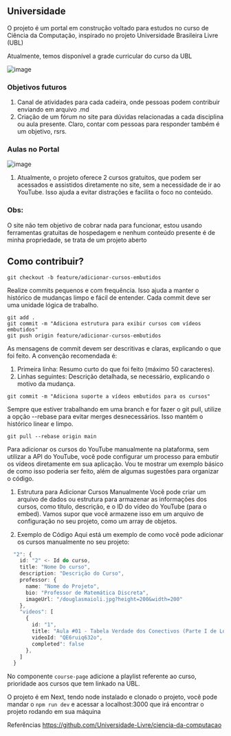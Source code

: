 ## Universidade
O projeto é um portal em construção voltado para estudos no curso de Ciência da Computação, inspirado no projeto Universidade Brasileira Livre (UBL)

Atualmente, temos disponível a grade curricular do curso da UBL

![image](https://github.com/user-attachments/assets/f668e7ed-f89c-4bfb-b7e7-5b90d9b8261f)

### Objetivos futuros
1. Canal de atividades para cada cadeira, onde pessoas podem contribuir enviando em arquivo .md
2. Criação de um fórum no site para dúvidas relacionadas a cada disciplina ou aula presente. Claro, contar com pessoas para responder também é um objetivo, rsrs.

### Aulas no Portal
![image](https://github.com/user-attachments/assets/a260f2fb-0e39-4281-8987-63b231a632e1)

1. Atualmente, o projeto oferece 2 cursos gratuitos, que podem ser acessados e assistidos diretamente no site, sem a necessidade de ir ao YouTube. Isso ajuda a evitar distrações e facilita o foco no conteúdo.

### Obs: 

O site não tem objetivo de cobrar nada para funcionar, estou usando ferramentas gratuitas de hospedagem e nenhum conteúdo presente é de minha propriedade, se trata de um projeto aberto

## Como contribuir?

```git
git checkout -b feature/adicionar-cursos-embutidos
```

Realize commits pequenos e com frequência. Isso ajuda a manter o histórico de mudanças limpo e fácil de entender. Cada commit deve ser uma unidade lógica de trabalho.

```git
git add .
git commit -m "Adiciona estrutura para exibir cursos com vídeos embutidos"
git push origin feature/adicionar-cursos-embutidos
````

As mensagens de commit devem ser descritivas e claras, explicando o que foi feito. A convenção recomendada é:
1. Primeira linha: Resumo curto do que foi feito (máximo 50 caracteres).
2. Linhas seguintes: Descrição detalhada, se necessário, explicando o motivo da mudança.

```git
git commit -m "Adiciona suporte a vídeos embutidos para os cursos"
```

Sempre que estiver trabalhando em uma branch e for fazer o git pull, utilize a opção --rebase para evitar merges desnecessários. Isso mantém o histórico linear e limpo.

```git
git pull --rebase origin main
```

Para adicionar os cursos do YouTube manualmente na plataforma, sem utilizar a API do YouTube, você pode configurar um processo para embutir os vídeos diretamente em sua aplicação. Vou te mostrar um exemplo básico de como isso poderia ser feito, além de algumas sugestões para organizar o código.

1. Estrutura para Adicionar Cursos Manualmente
Você pode criar um arquivo de dados ou estrutura para armazenar as informações dos cursos, como título, descrição, e o ID do vídeo do YouTube (para o embed). Vamos supor que você armazene isso em um arquivo de configuração no seu projeto, como um array de objetos.

2. Exemplo de Código
Aqui está um exemplo de como você pode adicionar os cursos manualmente no seu projeto:

```Typescript
  "2": {
    id: "2" <- Id do curso,
    title: "Nome Do curso",
    description: "Descrição do Curso",
    professor: {
      name: "Nome do Projeto",
      bio: "Professor de Matemática Discreta",
      imageUrl: "/douglasmaioli.jpg?height=200&width=200"
    },
    "videos": [
      {
        id: "1",
        title: "Aula #01 - Tabela Verdade dos Conectivos (Parte I de Lógica) | Fundamentos Matemáticos para Computação",
        videoId: "QE6ruiq632o",
        completed": false
      },
    ]
  }
```

No componente ```course-page``` adicione a playlist referente ao curso, prioridade aos cursos que tem linkado na UBL.


O projeto é em Next, tendo node instalado e clonado o projeto, você pode mandar o ```npm run dev``` e acessar a localhost:3000 que irá encontrar o projeto rodando em sua máquina

Referências
https://github.com/Universidade-Livre/ciencia-da-computacao
